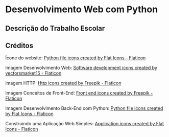 # Desenvolvimento Web com Python

## Descrição do Trabalho Escolar

## Créditos 
<p> Ícone do website: <a href="https://www.flaticon.com/free-icons/python-file" title="python file icons"> Python file icons created by Flat Icons - Flaticon</a>
<p> Imagem Desenvolvimento Web: <a href="https://www.flaticon.com/free-icons/software-development" title="software development icons">Software development icons created by vectorsmarket15 - Flaticon</a>
<p> imagem HTTP: <a href="https://www.flaticon.com/free-icons/http" title="http icons">Http icons created by Freepik - Flaticon</a>
<p> Imagem Conceitos de Front-End: <a href="https://www.flaticon.com/free-icons/front-end" title="front end icons">Front end icons created by Freepik - Flaticon</a>
<p> Imagem Desenvolvimento Back-End com Python: <a href="https://www.flaticon.com/free-icons/python-file" title="python file icons">Python file icons created by Flat Icons - Flaticon</a>
<p> Construindo uma Aplicação Web Simples: <a href="https://www.flaticon.com/free-icons/application" title="application icons">Application icons created by Flat Icons - Flaticon</a>